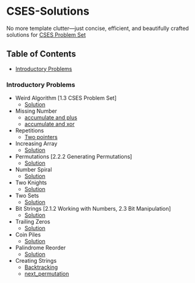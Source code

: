 <!-- omit from toc -->
# CSES-Solutions
No more template clutter—just concise, efficient, and beautifully crafted solutions for [CSES Problem Set](https://cses.fi/problemset/list/)

<!-- omit from toc -->
## Table of Contents 
- [Introductory Problems](#introductory-problems)


### Introductory Problems
- Weird Algorithm [1.3 CSES Problem Set]
  - [Solution](/src/Weird_Algorithm.cpp)
- Missing Number
  - [accumulate and plus](/src/Missing_Number_plus.cpp)
  - [accumulate and xor](/src/Missing_Number_xor.cpp)
- Repetitions
  - [Two pointers](/src/Repetitions_two_pointers.cpp)
- Increasing Array
  - [Solution](/src/Increasing_Array.cpp)
- Permutations [2.2.2 Generating Permutations]
  - [Solution](/src/Permutations.cpp)
- Number Spiral
  - [Solution](/src/Number_Spiral.cpp)
- Two Knights
  - [Solution](/src/Two_Knights.cpp)
- Two Sets
  - [Solution](/src/Two_Sets.cpp)
- Bit Strings [2.1.2 Working with Numbers, 2.3 Bit Manipulation]
  - [Solution](/src/Bit_Strings.cpp)
- Trailing Zeros
  - [Solution](/src/Trailing_Zeros.cpp)
- Coin Piles
  - [Solution](/src/Trailing_Zeros.cpp)
- Palindrome Reorder
  - [Solution](/src/Palindrome_Reorder.cpp)
- Creating Strings
  - [Backtracking](/src/Creating_Strings_backtracking.cpp)
  - [next_permutation](/src/Creating_Strings_next_permutation.cpp)